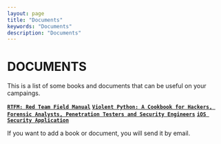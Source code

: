 ```yaml
---
layout: page
title: "Documents"
keywords: "Documents"
description: "Documents"
---
```



# DOCUMENTS

<p> This is a list of some books and documents that can be useful on your campaings. </p>

[**`RTFM: Red Team Field Manual`**](https://www.amazon.es/Rtfm-Red-Team-Field-Manual/dp/1494295504)
[**`Violent Python: A Cookbook for Hackers, Forensic Analysts, Penetration Testers and Security Engineers`**](https://www.amazon.es/Violent-Python-Cookbook-Penetration-Engineers/dp/1597499579)
[**`iOS Security Application`**](https://www.amazon.es/iOS-Application-Security-Definitive-Developers/dp/159327601X)

If you want to add a book or document, you will send it by email.